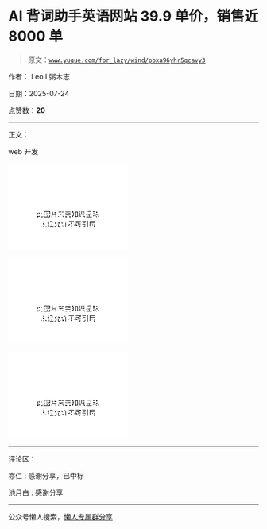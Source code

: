 # AI 背词助手英语网站 39.9 单价，销售近 8000 单

> 原文：[`www.yuque.com/for_lazy/wind/pbxa96yhr5qcavy3`](https://www.yuque.com/for_lazy/wind/pbxa96yhr5qcavy3)

作者： Leo I 粥木志

日期：2025-07-24

点赞数：**20**

* * *

正文：

web 开发

![](img/79c55c7a756d2fadd4f4d5971dbe38a5.png "None")

![](img/e6e4ecaed32f7f46e53d2a1fd62668db.png "None")

![](img/c7c3022b37a917305b72328d49b6ecf7.png "None")

* * *

评论区：

亦仁 : 感谢分享，已中标

池月白 : 感谢分享

* * *

公众号懒人搜索，[懒人专属群分享](https://lazybook.fun/#/blog/group)